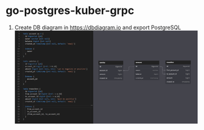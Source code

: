# go-postgres-kuber-grpc

1. Create DB diagram in https://dbdiagram.io and export PostgreSQL
![Alt text](./docs/db_diagram.png "DB diagram")